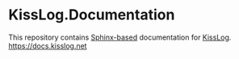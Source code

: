 # KissLog.Documentation

This repository contains [Sphinx-based](http://sphinx-doc.org) documentation for [KissLog](https://kisslog.net). https://docs.kisslog.net
